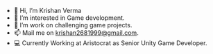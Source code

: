 - 👋 Hi, I’m Krishan Verma
- 👀 I’m interested in Game development.
- 💞️ I’m work on challenging game projects.
- 📫 Mail me on krishan2681999@gmail.com.
- 💻 Currently Working at Aristocrat as Senior Unity Game Developer.

<!---
Krishan-verma/Krishan-verma is a ✨ special ✨ repository because its `README.md` (this file) appears on your GitHub profile.
You can click the Preview link to take a look at your changes.
--->
